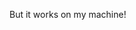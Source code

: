 But it works on my machine!

<!---
TheRealJayjayli/TheRealJayjayli is a ✨ special ✨ repository because its `README.md` (this file) appears on your GitHub profile.
You can click the Preview link to take a look at your changes.
--->
